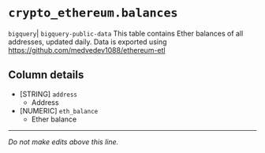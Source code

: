 # `crypto_ethereum.balances`
`bigquery`| `bigquery-public-data`
This table contains Ether balances of all addresses, updated daily.
Data is exported using https://github.com/medvedev1088/ethereum-etl

## Column details
* [STRING]    `address`
  - Address
* [NUMERIC]   `eth_balance`
  - Ether balance

-------------------------------------------------------------------------------
*Do not make edits above this line.*
